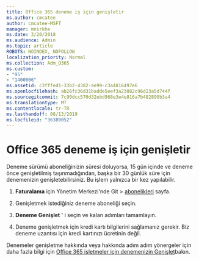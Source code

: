 ```yaml
---
title: Office 365 deneme iş için genişletir
ms.author: cmcatee
author: cmcatee-MSFT
manager: mnirkhe
ms.date: 3/20/2018
ms.audience: Admin
ms.topic: article
ROBOTS: NOINDEX, NOFOLLOW
localization_priority: Normal
ms.collection: Adm_O365
ms.custom:
- "95"
- "1400006"
ms.assetid: c3fffed1-33b2-4382-ae99-c3a4816497e6
ms.openlocfilehash: ab26fc36d31badde5eef3a23082c96d23a5d744f
ms.sourcegitcommit: 7c90dcc570d32ebd968e3e4e816a7b482890b3a4
ms.translationtype: MT
ms.contentlocale: tr-TR
ms.lasthandoff: 08/13/2019
ms.locfileid: "36389052"
---
```

# <a name="extend-your-trial-for-office-365-for-business"></a>Office 365 deneme iş için genişletir

Deneme sürümü aboneliğinizin süresi doluyorsa, 15 gün içinde ve deneme önce genişletilmiş taşınmadığından, başka bir 30 günlük süre için denemenizin genişletebilirsiniz. Bu işlem yalnızca bir kez yapılabilir.
  
1. **Faturalama** için Yönetim Merkezi'nde Git \> [abonelikleri](https://go.microsoft.com/fwlink/p/?linkid=842054) sayfa.

2. Genişletmek istediğiniz deneme aboneliği seçin.

3. **Deneme Genişlet** ' i seçin ve kalan adımları tamamlayın.

4. Deneme genişletmek için kredi kartı bilgilerini sağlamanız gerekir. Biz deneme uzantısı için kredi kartınızı ücretinin değil.

Denemeler genişletme hakkında veya hakkında adım adım yönergeler için daha fazla bilgi için [Office 365 işletmeler için denemenizin Genişlet](https://docs.microsoft.com/en-us/office365/admin/subscriptions-and-billing/extend-your-trial)bakın.